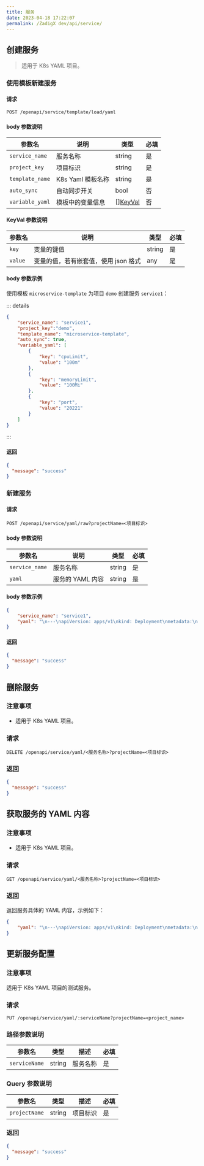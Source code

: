 ```yaml
---
title: 服务
date: 2023-04-18 17:22:07
permalink: /ZadigX dev/api/service/
---
```


## 创建服务

> 适用于 K8s YAML 项目。

### 使用模板新建服务

#### 请求

```
POST /openapi/service/template/load/yaml
```

#### body 参数说明

|参数名|说明|类型|必填|
|----------------|-------------------|---|---|
|`service_name`  |服务名称|string|是|
|`project_key` |项目标识| string|是|
|`template_name`   | K8s Yaml 模板名称| string|是|
|`auto_sync` |自动同步开关| bool|否|
|`variable_yaml` |模板中的变量信息| [][KeyVal](#KeyVal)|否|

<h4 id="KeyVal">KeyVal 参数说明</h4>

|参数名|说明|类型|必填|
|---|---|---|---|
|`key`|变量的键值|string|是|
|`value`|变量的值，若有嵌套值，使用 json 格式|any|是|

#### body 参数示例

使用模板 `microservice-template` 为项目 `demo` 创建服务 `service1`：

::: details
``` json
{
    "service_name": "service1",
    "project_key":"demo",
    "template_name": "microservice-template",
    "auto_sync": true,
    "variable_yaml": [
        {
            "key": "cpuLimit",
            "value": "100m"
        },
        {
            "key": "memoryLimit",
            "value": "100Mi"
        },
        {
            "key": "port",
            "value": "20221"
        }
    ]
}
```
:::

#### 返回

```json
{
  "message": "success"
}
```

### 新建服务

#### 请求

```
POST /openapi/service/yaml/raw?projectName=<项目标识>
```

#### body 参数说明

|参数名|说明|类型|必填|
|----------------|-------------------|---|---|
|`service_name` |服务名称|string|是|
|`yaml`   | 服务的 YAML 内容| string|是|

#### body 参数示例

``` json
{
    "service_name": "service1",
    "yaml": "\n---\napiVersion: apps/v1\nkind: Deployment\nmetadata:\n  name: service1\n  labels: \n    app.kubernetes.io/name: demo\n    app.kubernetes.io/instance: service1\nspec:\n  selector:\n    matchLabels:\n      app.kubernetes.io/name: demo\n      app.kubernetes.io/instance: service1\n  replicas: 1\n  template:\n    metadata: \n      labels:\n        app.kubernetes.io/name: demo\n        app.kubernetes.io/instance: service1\n    spec:\n      containers:\n        - name: service1\n          image: koderover.tencentcloudcr.com/koderover-demo/service1:latest\n          imagePullPolicy: Always \n          command:\n            - /workspace/service1\n          ports:\n            - protocol: TCP\n              containerPort: 20221\n          resources:\n            limits:\n              memory: 50Mi\n              cpu: 50m\n---\napiVersion: v1\nkind: Service\nmetadata:\n  name: service1\n  labels:\n    app.kubernetes.io/name: demo\n    app.kubernetes.io/instance: service1\nspec:\n  type: NodePort\n  ports:\n    - protocol: TCP\n      port: 20221\n      targetPort: 20221"
}
```

#### 返回

```json
{
  "message": "success"
}
```

## 删除服务

### 注意事项

- 适用于 K8s YAML 项目。

### 请求

```
DELETE /openapi/service/yaml/<服务名称>?projectName=<项目标识>
```

### 返回

```json
{
  "message": "success"
}
```

## 获取服务的 YAML 内容

### 注意事项

- 适用于 K8s YAML 项目。

### 请求

```
GET /openapi/service/yaml/<服务名称>?projectName=<项目标识>
```

### 返回

返回服务具体的 YAML 内容，示例如下：

```json
{
    "yaml": "\n---\napiVersion: apps/v1\nkind: Deployment\nmetadata:\n  labels:\n    app: db\n  name: db\nspec:\n  replicas: 1\n  selector:\n    matchLabels:\n      app: db\n  template:\n    metadata:\n      labels:\n        app: db\n    spec:\n      containers:\n      - image: postgres:9.4\n        name: postgres\n        ports:\n        - containerPort: 5432\n          name: postgres\n        volumeMounts:\n        - mountPath: /var/lib/postgresql/data\n          name: db-data\n        env:\n        - name: POSTGRES_HOST_AUTH_METHOD\n          value: trust\n        resources:\n          limits:\n            memory: 50Mi\n            cpu: 50m\n      volumes:\n      - name: db-data\n        emptyDir: {}\n---\napiVersion: v1\nkind: Service\nmetadata:\n  labels:\n    app: db\n  name: db\nspec:\n  type: ClusterIP\n  ports:\n  - name: \"db-service\"\n    port: 5432\n    targetPort: 5432\n  selector:\n    app: db"
}
```

## 更新服务配置

### 注意事项

适用于 K8s YAML 项目的测试服务。

### 请求

```
PUT /openapi/service/yaml/:serviceName?projectName=<project_name>
```

### 路径参数说明

|参数名|类型|描述|必填|
|---|---|---|--|
|`serviceName`|string|服务名称|是|

### Query 参数说明

|参数名|类型|描述|必填|
|---|---|---|--|
|`projectName`|string|项目标识|是|

### 返回

```json
{
  "message": "success"
}
```
